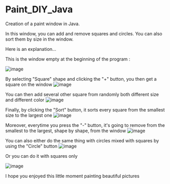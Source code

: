 # Paint_DIY_Java
Creation of a paint window in Java.

In this window, you can add and remove squares and circles. 
You can also sort them by size in the window.

Here is an explanation...

This is the window empty at the beginning of the program :

![image](https://user-images.githubusercontent.com/93252510/231882393-a6db35a6-76ec-4aa3-84f2-198eef342a13.png)

By selecting "Square" shape and clicking the "+" button, you then get a square on the window
![image](https://user-images.githubusercontent.com/93252510/231882596-895bbcd3-bf00-4d5c-8279-f649961a141b.png)

You can then add several other square from randomly both different size and different color
![image](https://user-images.githubusercontent.com/93252510/231882808-a7d8c3c7-3e48-4e05-b83b-4021dedf8030.png)

Finally, by clicking the "Sort" button, it sorts every square from the smallest size to the largest one
![image](https://user-images.githubusercontent.com/93252510/231883016-6d7cb2f6-fddd-4fe8-a48c-f0dd97f8d22c.png)

Moreover, everytime you press the "-" button, it's going to remove from the smallest to the largest, shape by shape, from the window
![image](https://user-images.githubusercontent.com/93252510/231883213-11550a92-a58b-4861-8449-5a304339fbb8.png)


You can also either do the same thing with circles mixed with squares by using the "Circle" button
![image](https://user-images.githubusercontent.com/93252510/231883587-0d36ebe5-7001-4b30-8c70-2e5f90931e07.png)

Or you can do it with squares only

![image](https://user-images.githubusercontent.com/93252510/231883718-9801add5-81d9-4b59-bb70-b8733dca7810.png)

I hope you enjoyed this little moment painting beautiful pictures 
